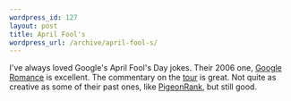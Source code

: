 ```yaml
--- 
wordpress_id: 127
layout: post
title: April Fool's
wordpress_url: /archive/april-fool-s/
---
```


<p>I've always loved Google's April Fool's Day jokes.  Their 2006 one, <a href="http://www.google.com/romance/">Google Romance</a> is excellent.  The commentary on the <a href="http://www.google.com/romance/tour.html">tour</a> is great.  Not quite as creative as some of their past ones, like <a href="http://www.google.com/technology/pigeonrank.html">PigeonRank</a>, but still good.</p>
         

